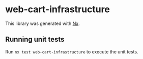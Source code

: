 # web-cart-infrastructure

This library was generated with [Nx](https://nx.dev).

## Running unit tests

Run `nx test web-cart-infrastructure` to execute the unit tests.
